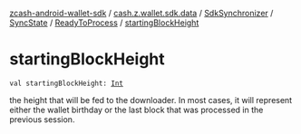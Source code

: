 [zcash-android-wallet-sdk](../../../../index.md) / [cash.z.wallet.sdk.data](../../../index.md) / [SdkSynchronizer](../../index.md) / [SyncState](../index.md) / [ReadyToProcess](index.md) / [startingBlockHeight](./starting-block-height.md)

# startingBlockHeight

`val startingBlockHeight: `[`Int`](https://kotlinlang.org/api/latest/jvm/stdlib/kotlin/-int/index.html)

the height that will be fed to the downloader. In most cases, it will represent
either the wallet birthday or the last block that was processed in the previous session.

